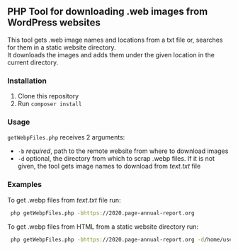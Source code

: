 ## PHP Tool for downloading .web images from WordPress websites
This tool gets .web image names and locations from a txt file or, searches for them in a static website directory. \
It downloads the images and adds them under the given location in the current directory.

### Installation
1. Clone this repository
2. Run `composer install`

### Usage
```getWebpFiles.php``` receives 2 arguments:
* ```-b``` *required*, path to the remote website from where to download images
* ```-d``` optional, the directory from which to scrap .webp files. If it is not given, the tool gets image names to download from _text.txt_ file

### Examples
To get .webp files from _text.txt_ file run:
```bash
 php getWebpFiles.php -bhttps://2020.page-annual-report.org
 ```

To get .webp files from HTML from a static website directory run:
```bash
 php getWebpFiles.php -bhttps://2020.page-annual-report.org -d/home/user/Work/2021.page-annual-report.org
 ```